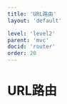 ```yaml
---
title: 'URL路由'
layout: 'default'

level: 'level2'
parent: 'mvc'
docid: 'router'
order: 20
---
```


# URL路由
